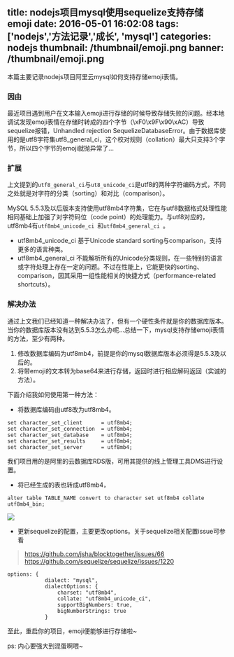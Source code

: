 title: nodejs项目mysql使用sequelize支持存储emoji
date: 2016-05-01 16:02:08
tags: ['nodejs','方法记录','成长', 'mysql']
categories: nodejs
thumbnail: /thumbnail/emoji.png
banner: /thumbnail/emoji.png
---

本篇主要记录nodejs项目阿里云mysql如何支持存储emoji表情。

### 因由
最近项目遇到用户在文本输入emoji进行存储的时候导致存储失败的问题。经本地调试发现emoji表情在存储时转成的四个字节（\xF0\x9F\x90\xAC）导致sequelize报错，Unhandled rejection SequelizeDatabaseError。由于数据库使用的是utf8字符集utf8_general_ci，这个校对规则（collation）最大只支持3个字节，所以四个字节的emoji就抛异常了...

<!-- more -->

### 扩展
上文提到的`utf8_general_ci`与`ut8_unicode_ci`是utf8的两种字符编码方式，不同之处就是对字符的分类（sorting）和对比（comparison）。

MySQL 5.5.3及以后版本支持使用utf8mb4字符集，它在与utf8数据格式处理性能相同基础上加强了对字符码位（code point）的处理能力。与utf8对应的，utf8mb4有`utf8mb4_unicode_ci `和`utf8mb4_general_ci `。

* utf8mb4_unicode_ci  基于Unicode standard sorting与comparison，支持更多的语言种类。
* utf8mb4_general_ci  不能解析所有的Unicode分类规则，在一些特别的语言或字符处理上存在一定的问题。不过在性能上，它能更快的sorting、comparison，因其采用一组性能相关的快捷方式（performance-related shortcuts）。


### 解决办法
通过上文我们已经知道一种解决办法了，但有一个硬性条件就是你的数据库版本。当你的数据库版本没有达到5.5.3怎么办呢...总结一下，mysql支持存储emoji表情的方法，至少有两种。

1. 修改数据库编码为utf8mb4，前提是你的mysql数据库版本必须得是5.5.3及以后的。
2. 将带emoji的文本转为base64来进行存储，返回时进行相应解码返回（实诚的方法）。

下面介绍我如何使用第一种方法：

- 将数据库编码由utf8改为utf8mb4。

```
set character_set_client      = utf8mb4;                       
set character_set_connection  = utf8mb4;                       
set character_set_database    = utf8mb4;                       
set character_set_results     = utf8mb4;                       
set character_set_server      = utf8mb4; 

```

我们项目用的是阿里的云数据库RDS版，可用其提供的线上管理工具DMS进行设置。

- 将已经生成的表也转成utf8mb4，

```
alter table TABLE_NAME convert to character set utf8mb4 collate utf8mb4_bin; 
```

![](/images/mysql_cli.jpg)

- 更新sequelize的配置，主要更改options。关于sequelize相关配置issue可参看
 
> https://github.com/jsha/blocktogether/issues/66
> https://github.com/sequelize/sequelize/issues/1220

```
options: {
            dialect: "mysql",
            dialectOptions: {
                charset: "utf8mb4",
                collate: "utf8mb4_unicode_ci",
                supportBigNumbers: true,
                bigNumberStrings: true
            }
```


至此，重启你的项目，emoji便能够进行存储啦~


ps: 内心要强大到混蛋啊喂~
